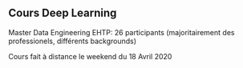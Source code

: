 ## Cours Deep Learning 

Master Data Engineering EHTP: 26 participants (majoritairement des professionels, différents backgrounds)

Cours fait à distance le weekend du 18 Avril 2020
